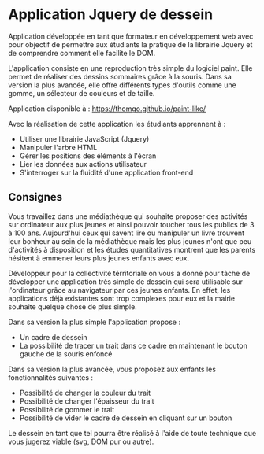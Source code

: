 # Application Jquery de dessein

Application développée en tant que formateur en développement web avec pour objectif de permettre aux étudiants la pratique de la librairie Jquery et de comprendre comment elle facilite le DOM.

L'application consiste en une reproduction très simple du logiciel paint. Elle permet de réaliser des dessins sommaires grâce à la souris. Dans sa version la plus avancée, elle offre différents types d'outils comme une gomme, un sélecteur de couleurs et de taille.

Application disponible à : https://thomgo.github.io/paint-like/

Avec la réalisation de cette application les étudiants apprennent à :
- Utiliser une librairie JavaScript (Jquery)
- Manipuler l'arbre HTML
- Gérer les positions des éléments à l'écran
- Lier les données aux actions utilisateur
- S'interroger sur la fluidité d'une application front-end

## Consignes

Vous travaillez dans une médiathèque qui souhaite proposer des activités sur ordinateur aux plus jeunes et ainsi pouvoir toucher tous les publics de 3 à 100 ans. Aujourd'hui ceux qui savent lire ou manipuler un livre trouvent leur bonheur au sein de la médiathèque mais les plus jeunes n'ont que peu d'activités à disposition et les études quantitatives montrent que les parents hésitent à emmener leurs plus jeunes enfants avec eux.

Développeur pour la collectivité térritoriale on vous a donné pour tâche de développer une application très simple de dessein qui sera utilisable sur l'ordinateur grâce au navigateur par ces jeunes enfants. En effet, les applications déjà existantes sont trop complexes pour eux et la mairie souhaite quelque chose de plus simple.

Dans sa version la plus simple l'application propose :
- Un cadre de dessein
- La possibilité de tracer un trait dans ce cadre en maintenant le bouton gauche de la souris enfoncé

Dans sa version la plus avancée, vous proposez aux enfants les fonctionnalités suivantes :
- Possibilité de changer la couleur du trait
- Possibilité de changer l'épaisseur du trait
- Possibilité de gommer le trait
- Possibilité de vider le cadre de dessein en cliquant sur un bouton

Le dessein en tant que tel pourra être réalisé à l'aide de toute technique que vous jugerez viable (svg, DOM pur ou autre).
